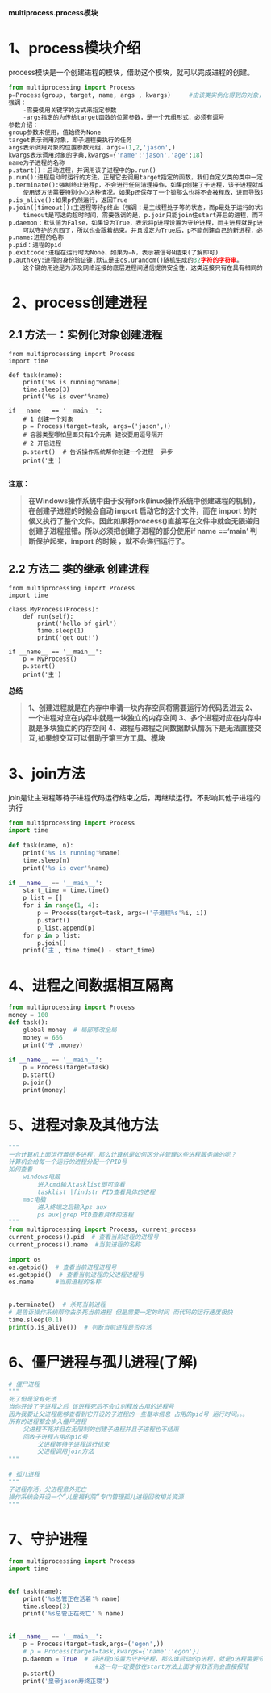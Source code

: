 **multiprocess.process模块**

# 1、process模块介绍

process模块是一个创建进程的模块，借助这个模块，就可以完成进程的创建。[](javascript:void(0);)

```python
from multiprocessing import Process
p=Process(group, target, name, args , kwargs)     #由该类实例化得到的对象，表示一个子进程中的任务（尚未启动）
强调：
    -需要使用关键字的方式来指定参数
    -args指定的为传给target函数的位置参数，是一个元组形式，必须有逗号
参数介绍：
group参数未使用，值始终为None
target表示调用对象，即子进程要执行的任务
args表示调用对象的位置参数元组，args=(1,2,'jason',)
kwargs表示调用对象的字典,kwargs={'name':'jason','age':18}
name为子进程的名称
p.start()：启动进程，并调用该子进程中的p.run() 
p.run():进程启动时运行的方法，正是它去调用target指定的函数，我们自定义类的类中一定要实现该方法  
p.terminate():强制终止进程p，不会进行任何清理操作，如果p创建了子进程，该子进程就成了僵尸进程，
    使用该方法需要特别小心这种情况。如果p还保存了一个锁那么也将不会被释放，进而导致死锁
p.is_alive():如果p仍然运行，返回True
p.join([timeout]):主进程等待p终止（强调：是主线程处于等的状态，而p是处于运行的状态）。
    timeout是可选的超时时间，需要强调的是，p.join只能join住start开启的进程，而不能join住run开启的进程  
p.daemon：默认值为False，如果设为True，表示将p进程设置为守护进程，而主进程就是p进程需要守护的东西，如果主进程运行结束，那么p进程就没有
    可以守护的东西了，所以也会跟着结束。并且设定为True后，p不能创建自己的新进程，必须在p.start()之前设置
p.name:进程的名称
p.pid：进程的pid
p.exitcode:进程在运行时为None、如果为–N，表示被信号N结束(了解即可)
p.authkey:进程的身份验证键,默认是由os.urandom()随机生成的32字符的字符串。
    这个键的用途是为涉及网络连接的底层进程间通信提供安全性，这类连接只有在具有相同的身份验证键时才能成功（了解即可）
```

#  2、process创建进程

## 2.1 方法一：实例化对象创建进程

```
from multiprocessing import Process
import time
​​
def task(name):
    print('%s is running'%name)
    time.sleep(3)
    print('%s is over'%name)
​​
if __name__ == '__main__':
    # 1 创建一个对象
    p = Process(target=task, args=('jason',))
    # 容器类型哪怕里面只有1个元素 建议要用逗号隔开
    # 2 开启进程
    p.start()  # 告诉操作系统帮你创建一个进程  异步
    print('主')
    
```

[](javascript:void(0);)**注意：**

> **在Windows操作系统中由于没有fork(linux操作系统中创建进程的机制)，在创建子进程的时候会自动 import 启动它的这个文件，而在 import 的时候又执行了整个文件。因此如果将process()直接写在文件中就会无限递归创建子进程报错。所以必须把创建子进程的部分使用****if __name__ ==‘__main__’**** 判断保护起来，import 的时候  ，就不会递归运行了。**


## 2.2 方法二 类的继承 创建进程

```
from multiprocessing import Process
import time
​
class MyProcess(Process):
    def run(self):
        print('hello bf girl')
        time.sleep(1)
        print('get out!')
​
if __name__ == '__main__':
    p = MyProcess()
    p.start()
    print('主')
```

**总结**

> **1、创建进程就是在内存中申请一块内存空间将需要运行的代码丢进去**
> **2、一个进程对应在内存中就是一块独立的内存空间**
> **3、多个进程对应在内存中就是多块独立的内存空间**
> **4、进程与进程之间数据默认情况下是无法直接交互,如果想交互可以借助于第三方工具、模块**


# 3、join方法

join是让主进程等待子进程代码运行结束之后，再继续运行。不影响其他子进程的执行

```python
from multiprocessing import Process
import time
​
def task(name, n):
    print('%s is running'%name)
    time.sleep(n)
    print('%s is over'%name)
​
if __name__ == '__main__':
    start_time = time.time()
    p_list = []
    for i in range(1, 4):
        p = Process(target=task, args=('子进程%s'%i, i))
        p.start()
        p_list.append(p)
    for p in p_list:
        p.join()
    print('主', time.time() - start_time)
```

# 4、进程之间数据相互隔离

```python
from multiprocessing import Process
money = 100​
def task():
    global money  # 局部修改全局
    money = 666
    print('子',money)
​
if __name__ == '__main__':
    p = Process(target=task)
    p.start()
    p.join()
    print(money)
```

# 5、进程对象及其他方法

```python
"""
一台计算机上面运行着很多进程，那么计算机是如何区分并管理这些进程服务端的呢？
计算机会给每一个运行的进程分配一个PID号 
如何查看
    windows电脑 
        进入cmd输入tasklist即可查看
        tasklist |findstr PID查看具体的进程
    mac电脑 
        进入终端之后输入ps aux
        ps aux|grep PID查看具体的进程 
"""
from multiprocessing import Process, current_process
current_process().pid  # 查看当前进程的进程号
current_process().name  #当前进程的名称
​
import os
os.getpid()  # 查看当前进程进程号
os.getppid()  # 查看当前进程的父进程进程号
os.name      #当前进程的名称
​
​
p.terminate()  # 杀死当前进程
# 是告诉操作系统帮你去杀死当前进程 但是需要一定的时间 而代码的运行速度极快
time.sleep(0.1)
print(p.is_alive())  # 判断当前进程是否存活
```

# 6、僵尸进程与孤儿进程(了解)

```python
# 僵尸进程
"""
死了但是没有死透
当你开设了子进程之后 该进程死后不会立刻释放占用的进程号
因为我要让父进程能够查看到它开设的子进程的一些基本信息 占用的pid号 运行时间。。。
所有的进程都会步入僵尸进程
    父进程不死并且在无限制的创建子进程并且子进程也不结束
    回收子进程占用的pid号
        父进程等待子进程运行结束
        父进程调用join方法
"""
​
# 孤儿进程
"""
子进程存活，父进程意外死亡
操作系统会开设一个“儿童福利院”专门管理孤儿进程回收相关资源
"""
```

# 7、守护进程

```python
from multiprocessing import Process
import time
​
​
def task(name):
    print('%s总管正在活着'% name)
    time.sleep(3)
    print('%s总管正在死亡' % name)
​
​
if __name__ == '__main__':
    p = Process(target=task,args=('egon',))
    # p = Process(target=task,kwargs={'name':'egon'})
    p.daemon = True  # 将进程p设置为守护进程，那么谁启动的p进程，就是p进程需要守护的那个进程，会与那个进程同生共死。
                        #这一句一定要放在start方法上面才有效否则会直接报错
    p.start()
    print('皇帝jason寿终正寝')
```